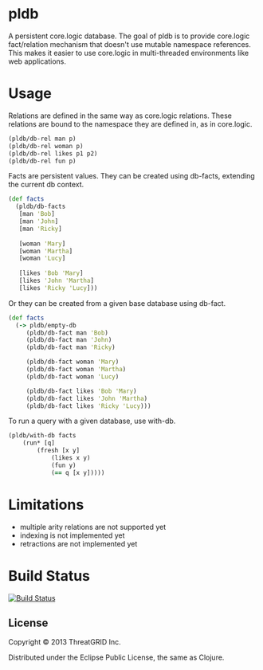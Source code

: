 # pldb

A persistent core.logic database. The goal of pldb is to provide
core.logic fact/relation mechanism that doesn't use mutable namespace
references.  This makes it easier to use core.logic in multi-threaded
environments like web applications.


# Usage

Relations are defined in the same way as core.logic relations.  These relations 
are bound to the namespace they are defined in, as in core.logic.

```clojure
(pldb/db-rel man p)
(pldb/db-rel woman p)
(pldb/db-rel likes p1 p2)
(pldb/db-rel fun p)
```

Facts are persistent values. They can be created using db-facts,
extending the current db context.

```clojure
(def facts
  (pldb/db-facts
   [man 'Bob]
   [man 'John]
   [man 'Ricky]
   
   [woman 'Mary]
   [woman 'Martha]
   [woman 'Lucy]
   
   [likes 'Bob 'Mary]
   [likes 'John 'Martha]
   [likes 'Ricky 'Lucy]))
```

Or they can be created from a given base database using db-fact.

```clojure
(def facts
  (-> pldb/empty-db
     (pldb/db-fact man 'Bob)
     (pldb/db-fact man 'John)
     (pldb/db-fact man 'Ricky)

     (pldb/db-fact woman 'Mary)
     (pldb/db-fact woman 'Martha)
     (pldb/db-fact woman 'Lucy)

     (pldb/db-fact likes 'Bob 'Mary)
     (pldb/db-fact likes 'John 'Martha)
     (pldb/db-fact likes 'Ricky 'Lucy)))
```

To run a query with a given database, use with-db.

```clojure
(pldb/with-db facts
    (run* [q]	
        (fresh [x y]
            (likes x y)
            (fun y)
            (== q [x y]))))
```

# Limitations

- multiple arity relations are not supported yet
- indexing is not implemented yet
- retractions are not implemented yet

# Build Status

[![Build Status](https://buildhive.cloudbees.com/job/threatgrid/job/pldb/badge/icon)](https://buildhive.cloudbees.com/job/threatgrid/job/pldb/)

## License

Copyright © 2013 ThreatGRID Inc.

Distributed under the Eclipse Public License, the same as Clojure.